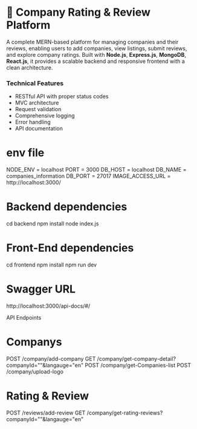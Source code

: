 # 🏢 Company Rating & Review Platform

A complete MERN-based platform for managing companies and their reviews, enabling users to add companies, view listings, submit reviews, and explore company ratings. Built with **Node.js**, **Express.js**, **MongoDB**, **React.js**, it provides a scalable backend and responsive frontend with a clean architecture.


### Technical Features
- RESTful API with proper status codes
- MVC architecture
- Request validation
- Comprehensive logging
- Error handling
- API documentation

# env file
NODE_ENV = localhost
PORT = 3000
DB_HOST = localhost
DB_NAME = companies_information
DB_PORT = 27017
IMAGE_ACCESS_URL = http://localhost:3000/


# Backend dependencies
cd backend
npm install
node index.js


# Front-End dependencies
cd frontend
npm install
npm run dev

# Swagger URL
http://localhost:3000/api-docs/#/


API Endpoints

# Companys
POST /company/add-company
GET /company/get-company-detail?companyId=""&langauge="en"
POST /company/get-Companies-list
POST /company/upload-logo

# Rating & Review
POST /reviews/add-review
GET /company/get-rating-reviews?companyId=""&langauge="en"
